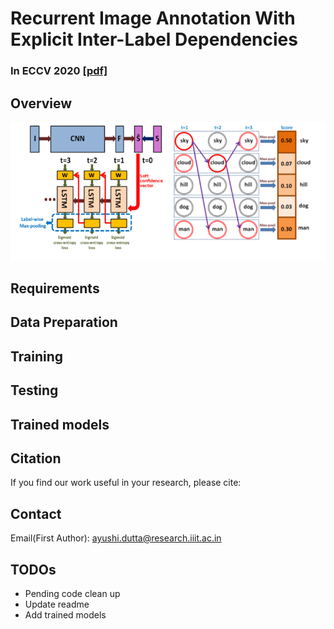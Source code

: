 # Recurrent Image Annotation With Explicit Inter-Label Dependencies

### In ECCV 2020 [[pdf]](https://www.ecva.net/papers/eccv_2020/papers_ECCV/papers/123740188.pdf)

## Overview

![Multi-Order-RNN Preview](https://github.com/ayushidutta/multi-order-rnn/blob/master/assets/images/multi-order-rnn-preview.png)

## Requirements

## Data Preparation

## Training

## Testing

## Trained models

## Citation

If you find our work useful in your research, please cite:

## Contact

Email(First Author): ayushi.dutta@research.iiit.ac.in

## TODOs

* Pending code clean up
* Update readme
* Add trained models



